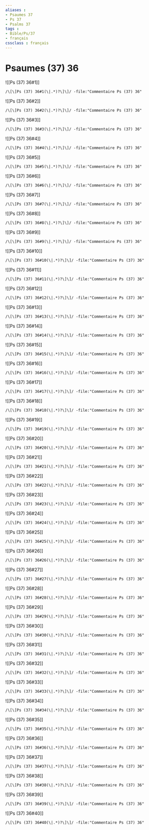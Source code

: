 ```yaml
---
aliases : 
- Psaumes 37
- Ps 37
- Psalms 37
tags : 
- Bible/Ps/37
- français
cssclass : français
---
```


# Psaumes (37) 36

![[Ps (37) 36#1]]

```query
/\[\[Ps (37) 36#1(\|.*)?\]\]/ -file:"Commentaire Ps (37) 36"
```

![[Ps (37) 36#2]]

```query
/\[\[Ps (37) 36#2(\|.*)?\]\]/ -file:"Commentaire Ps (37) 36"
```

![[Ps (37) 36#3]]

```query
/\[\[Ps (37) 36#3(\|.*)?\]\]/ -file:"Commentaire Ps (37) 36"
```

![[Ps (37) 36#4]]

```query
/\[\[Ps (37) 36#4(\|.*)?\]\]/ -file:"Commentaire Ps (37) 36"
```

![[Ps (37) 36#5]]

```query
/\[\[Ps (37) 36#5(\|.*)?\]\]/ -file:"Commentaire Ps (37) 36"
```

![[Ps (37) 36#6]]

```query
/\[\[Ps (37) 36#6(\|.*)?\]\]/ -file:"Commentaire Ps (37) 36"
```

![[Ps (37) 36#7]]

```query
/\[\[Ps (37) 36#7(\|.*)?\]\]/ -file:"Commentaire Ps (37) 36"
```

![[Ps (37) 36#8]]

```query
/\[\[Ps (37) 36#8(\|.*)?\]\]/ -file:"Commentaire Ps (37) 36"
```

![[Ps (37) 36#9]]

```query
/\[\[Ps (37) 36#9(\|.*)?\]\]/ -file:"Commentaire Ps (37) 36"
```

![[Ps (37) 36#10]]

```query
/\[\[Ps (37) 36#10(\|.*)?\]\]/ -file:"Commentaire Ps (37) 36"
```

![[Ps (37) 36#11]]

```query
/\[\[Ps (37) 36#11(\|.*)?\]\]/ -file:"Commentaire Ps (37) 36"
```

![[Ps (37) 36#12]]

```query
/\[\[Ps (37) 36#12(\|.*)?\]\]/ -file:"Commentaire Ps (37) 36"
```

![[Ps (37) 36#13]]

```query
/\[\[Ps (37) 36#13(\|.*)?\]\]/ -file:"Commentaire Ps (37) 36"
```

![[Ps (37) 36#14]]

```query
/\[\[Ps (37) 36#14(\|.*)?\]\]/ -file:"Commentaire Ps (37) 36"
```

![[Ps (37) 36#15]]

```query
/\[\[Ps (37) 36#15(\|.*)?\]\]/ -file:"Commentaire Ps (37) 36"
```

![[Ps (37) 36#16]]

```query
/\[\[Ps (37) 36#16(\|.*)?\]\]/ -file:"Commentaire Ps (37) 36"
```

![[Ps (37) 36#17]]

```query
/\[\[Ps (37) 36#17(\|.*)?\]\]/ -file:"Commentaire Ps (37) 36"
```

![[Ps (37) 36#18]]

```query
/\[\[Ps (37) 36#18(\|.*)?\]\]/ -file:"Commentaire Ps (37) 36"
```

![[Ps (37) 36#19]]

```query
/\[\[Ps (37) 36#19(\|.*)?\]\]/ -file:"Commentaire Ps (37) 36"
```

![[Ps (37) 36#20]]

```query
/\[\[Ps (37) 36#20(\|.*)?\]\]/ -file:"Commentaire Ps (37) 36"
```

![[Ps (37) 36#21]]

```query
/\[\[Ps (37) 36#21(\|.*)?\]\]/ -file:"Commentaire Ps (37) 36"
```

![[Ps (37) 36#22]]

```query
/\[\[Ps (37) 36#22(\|.*)?\]\]/ -file:"Commentaire Ps (37) 36"
```

![[Ps (37) 36#23]]

```query
/\[\[Ps (37) 36#23(\|.*)?\]\]/ -file:"Commentaire Ps (37) 36"
```

![[Ps (37) 36#24]]

```query
/\[\[Ps (37) 36#24(\|.*)?\]\]/ -file:"Commentaire Ps (37) 36"
```

![[Ps (37) 36#25]]

```query
/\[\[Ps (37) 36#25(\|.*)?\]\]/ -file:"Commentaire Ps (37) 36"
```

![[Ps (37) 36#26]]

```query
/\[\[Ps (37) 36#26(\|.*)?\]\]/ -file:"Commentaire Ps (37) 36"
```

![[Ps (37) 36#27]]

```query
/\[\[Ps (37) 36#27(\|.*)?\]\]/ -file:"Commentaire Ps (37) 36"
```

![[Ps (37) 36#28]]

```query
/\[\[Ps (37) 36#28(\|.*)?\]\]/ -file:"Commentaire Ps (37) 36"
```

![[Ps (37) 36#29]]

```query
/\[\[Ps (37) 36#29(\|.*)?\]\]/ -file:"Commentaire Ps (37) 36"
```

![[Ps (37) 36#30]]

```query
/\[\[Ps (37) 36#30(\|.*)?\]\]/ -file:"Commentaire Ps (37) 36"
```

![[Ps (37) 36#31]]

```query
/\[\[Ps (37) 36#31(\|.*)?\]\]/ -file:"Commentaire Ps (37) 36"
```

![[Ps (37) 36#32]]

```query
/\[\[Ps (37) 36#32(\|.*)?\]\]/ -file:"Commentaire Ps (37) 36"
```

![[Ps (37) 36#33]]

```query
/\[\[Ps (37) 36#33(\|.*)?\]\]/ -file:"Commentaire Ps (37) 36"
```

![[Ps (37) 36#34]]

```query
/\[\[Ps (37) 36#34(\|.*)?\]\]/ -file:"Commentaire Ps (37) 36"
```

![[Ps (37) 36#35]]

```query
/\[\[Ps (37) 36#35(\|.*)?\]\]/ -file:"Commentaire Ps (37) 36"
```

![[Ps (37) 36#36]]

```query
/\[\[Ps (37) 36#36(\|.*)?\]\]/ -file:"Commentaire Ps (37) 36"
```

![[Ps (37) 36#37]]

```query
/\[\[Ps (37) 36#37(\|.*)?\]\]/ -file:"Commentaire Ps (37) 36"
```

![[Ps (37) 36#38]]

```query
/\[\[Ps (37) 36#38(\|.*)?\]\]/ -file:"Commentaire Ps (37) 36"
```

![[Ps (37) 36#39]]

```query
/\[\[Ps (37) 36#39(\|.*)?\]\]/ -file:"Commentaire Ps (37) 36"
```

![[Ps (37) 36#40]]

```query
/\[\[Ps (37) 36#40(\|.*)?\]\]/ -file:"Commentaire Ps (37) 36"
```

